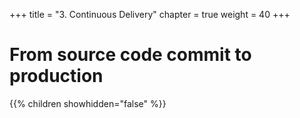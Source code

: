+++
title = "3.  Continuous Delivery"
chapter = true
weight = 40
+++

# From source code commit to production

{{% children showhidden="false" %}}



